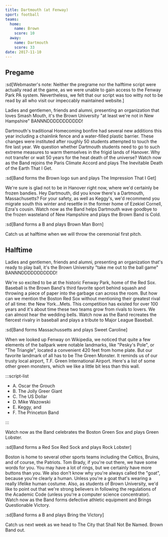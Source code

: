 ```yaml
---
title: Dartmouth (at Fenway)
sport: football
teams:
  home:
    name: Brown
    score: 10
  away:
    name: Dartmouth
    score: 33
date: 2017-11-10
---
```


## Pregame

:sd[Webmaster's note: Neither the pregrame nor the halftime script were actually read at the game, as we were unable to gain access to the Fenway Park PA system. Nevertheless, we felt that our script was too witty not to be read by all who visit our impeccably maintained website.]

Ladies and gentlemen, friends and alumni, presenting an organization that loves Smash Mouth, it's the Brown University "at least we're not in New Hampshire" BANNNDDDDDDDDDDD!

Dartmouth's traditional Homecoming bonfire had several new additions this year including a chainlink fence and a water-filled plastic barrier. These changes were instituted after roughly 50 students attempted to touch the fire last year. We question whether Dartmouth students need to go to such extreme measures to warm themselves in the frigid lands of Hanover. Why not transfer or wait 50 years for the heat death of the universe? Watch now as the Band rejoins the Paris Climate Accord and plays The Inevitable Death of the Earth That I Get.

:sd[Band forms the Brown logo sun and plays The Impression That I Get]

We're sure is glad not to be in Hanover right now, where we'd certainly be frozen bandies. Hey Dartmouth, did you know there's a Dartmouth, Massachusetts? For your safety, as well as Keggy's, we'd recommend you migrate south this winter and resettle in the former home of Ezekiel Cornell, Ezra's cousin. Watch now as the Band helps Dartmouth wave goodbye to the frozen wasteland of New Hampshire and plays the Brown Band is Cold.

:sd[Band forms a B and plays Brown Man Born]

Catch us at halftime when we will throw the ceremonial first pitch.

## Halftime

Ladies and gentlemen, friends and alumni, presenting an organization that's ready to play ball, it's the Brown University "take me out to the ball game" BANNNDDDDDDDDDDD!

We're so excited to be at the historic Fenway Park, home of the Red Sox. Baseball is the Brown Band's third favorite sport behind squash and throwing a piece of paper into the garbage can across the room. But how can we mention the Boston Red Sox without mentioning their greatest rival of all time: the New York...Mets. This competition has existed for over 100 years and it's about time these two teams grow from rivals to lovers. We can almost hear the wedding bells. Watch now as the Band recreates the fiercest rivalry in baseball and plays a tribute to Major League Baseball.

:sd[Band forms Massachussetts and plays Sweet Caroline]

When we looked up Fenway on Wikipedia, we noticed that quite a few elements of the ballpark were notable landmarks, like "Pesky's Pole", or "The Triangle", located a convenient 420 feet from home plate. But our favorite landmark of all has to be The Green Monster. It reminds us of our trusty local airport, T.F. Green International Airport. Here's a list of some other green monsters, which we like a little bit less than this wall.

:::script-list

- A. Oscar the Grouch
- B. The Jolly Greer Giant
- C. The US Dollar
- D. Mike Wazowski
- E. Keggy, and
- F. The Princeton Band

:::

Watch now as the Band celebrates the Boston Green Sox and plays Green Lobster.

:sd[Band forms a Red Sox Red Sock and plays Rock Lobster]

Boston is home to several other sports teams including the Celtics, Bruins, and of course, the Patriots. Tom Brady, if you're out there, we have some words for you. You may have a lot of rings, but we certainly have more buttons than you. We also don't know why you're always called the "goat", because you're clearly a human. Unless you're a goat that's wearing a really lifelike human costume. Also, as students of Brown University, we'd like to point out that we're strong believers in following the regulations of the Academic Code (unless you're a computer science concentrator). Watch now as the Band forms defective athletic equipment and Brings Questionable Victory.

:sd[Band forms a B and plays Bring the Victory]

Catch us next week as we head to The City that Shall Not Be Named. Brown Band out.
